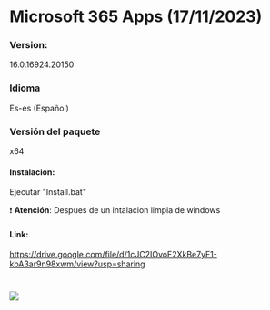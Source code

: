 # Microsoft 365 Apps (17/11/2023)

### Version:
16.0.16924.20150

### Idioma
Es-es (Español)

### Versión del paquete
x64

#### Instalacion:
Ejecutar "Install.bat"

:exclamation: **Atención**: Despues de un intalacion limpia de windows

#### Link:
https://drive.google.com/file/d/1cJC2IOvoF2XkBe7yF1-kbA3ar9n98xwm/view?usp=sharing

# <img src="https://github.com/wernser412/Office_365/raw/main/2023-04-30_204705.png">
